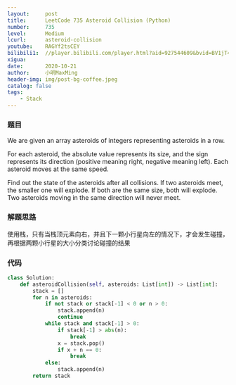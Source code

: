 ```yaml
---
layout:     post
title:      LeetCode 735 Asteroid Collision (Python)
number:     735
level:      Medium
lcurl:      asteroid-collision
youtube:    RAGYf2tsCEY
bilibili1:  //player.bilibili.com/player.html?aid=927544609&bvid=BV1jT4y1F76n&cid=247985467&page=1
xigua:      
date:       2020-10-21
author:     小明MaxMing
header-img: img/post-bg-coffee.jpeg
catalog: false
tags:
    - Stack
---
```


### 题目

We are given an array asteroids of integers representing asteroids in a row.

For each asteroid, the absolute value represents its size, and the sign represents its direction (positive meaning right, negative meaning left). Each asteroid moves at the same speed.

Find out the state of the asteroids after all collisions. If two asteroids meet, the smaller one will explode. If both are the same size, both will explode. Two asteroids moving in the same direction will never meet.

### 解题思路

使用栈，只有当栈顶元素向右，并且下一颗小行星向左的情况下，才会发生碰撞，再根据两颗小行星的大小分类讨论碰撞的结果

### 代码
```python
class Solution:
    def asteroidCollision(self, asteroids: List[int]) -> List[int]:
        stack = []
        for n in asteroids:
            if not stack or stack[-1] < 0 or n > 0:
                stack.append(n)
                continue
            while stack and stack[-1] > 0:
                if stack[-1] > abs(n):
                    break
                x = stack.pop()
                if x + n == 0:
                    break
            else:
                stack.append(n)
        return stack
```
